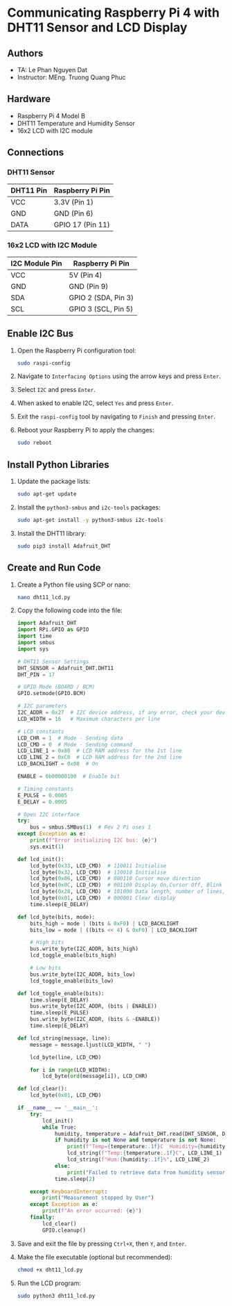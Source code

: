 # Communicating Raspberry Pi 4 with DHT11 Sensor and LCD Display

## Authors

- TA: Le Phan Nguyen Dat
- Instructor: MEng. Truong Quang Phuc 

## Hardware
- Raspberry Pi 4 Model B
- DHT11 Temperature and Humidity Sensor
- 16x2 LCD with I2C module

## Connections

### DHT11 Sensor
| DHT11 Pin | Raspberry Pi Pin |
|-----------|-------------------|
| VCC       | 3.3V (Pin 1)      |
| GND       | GND (Pin 6)       |
| DATA      | GPIO 17 (Pin 11)  |

### 16x2 LCD with I2C Module
| I2C Module Pin | Raspberry Pi Pin        |
|----------------|--------------------------|
| VCC            | 5V (Pin 4)               |
| GND            | GND (Pin 9)              |
| SDA            | GPIO 2 (SDA, Pin 3)      |
| SCL            | GPIO 3 (SCL, Pin 5)      |

## Enable I2C Bus
1. Open the Raspberry Pi configuration tool:
    ```bash
    sudo raspi-config
    ```

2. Navigate to `Interfacing Options` using the arrow keys and press `Enter`.

3. Select `I2C` and press `Enter`.

4. When asked to enable I2C, select `Yes` and press `Enter`.

5. Exit the `raspi-config` tool by navigating to `Finish` and pressing `Enter`.

6. Reboot your Raspberry Pi to apply the changes:
    ```bash
    sudo reboot
    ```

## Install Python Libraries
1. Update the package lists:
    ```bash
    sudo apt-get update
    ```

2. Install the `python3-smbus` and `i2c-tools` packages:
    ```bash
    sudo apt-get install -y python3-smbus i2c-tools
    ```

3. Install the DHT11 library:
    ```bash
    sudo pip3 install Adafruit_DHT
    ```

## Create and Run Code
1. Create a Python file using SCP or nano:
    ```bash
    nano dht11_lcd.py
    ```

2. Copy the following code into the file:
    ```python
    import Adafruit_DHT
    import RPi.GPIO as GPIO
    import time
    import smbus
    import sys

    # DHT11 Sensor Settings
    DHT_SENSOR = Adafruit_DHT.DHT11
    DHT_PIN = 17

    # GPIO Mode (BOARD / BCM)
    GPIO.setmode(GPIO.BCM)

    # I2C parameters
    I2C_ADDR = 0x27  # I2C device address, if any error, check your device address
    LCD_WIDTH = 16   # Maximum characters per line

    # LCD constants
    LCD_CHR = 1  # Mode - Sending data
    LCD_CMD = 0  # Mode - Sending command
    LCD_LINE_1 = 0x80  # LCD RAM address for the 1st line
    LCD_LINE_2 = 0xC0  # LCD RAM address for the 2nd line
    LCD_BACKLIGHT = 0x08  # On

    ENABLE = 0b00000100  # Enable bit

    # Timing constants
    E_PULSE = 0.0005
    E_DELAY = 0.0005

    # Open I2C interface
    try:
        bus = smbus.SMBus(1)  # Rev 2 Pi uses 1
    except Exception as e:
        print(f"Error initializing I2C bus: {e}")
        sys.exit(1)

    def lcd_init():
        lcd_byte(0x33, LCD_CMD)  # 110011 Initialise
        lcd_byte(0x32, LCD_CMD)  # 110010 Initialise
        lcd_byte(0x06, LCD_CMD)  # 000110 Cursor move direction
        lcd_byte(0x0C, LCD_CMD)  # 001100 Display On,Cursor Off, Blink Off
        lcd_byte(0x28, LCD_CMD)  # 101000 Data length, number of lines, font size
        lcd_byte(0x01, LCD_CMD)  # 000001 Clear display
        time.sleep(E_DELAY)

    def lcd_byte(bits, mode):
        bits_high = mode | (bits & 0xF0) | LCD_BACKLIGHT
        bits_low = mode | ((bits << 4) & 0xF0) | LCD_BACKLIGHT

        # High bits
        bus.write_byte(I2C_ADDR, bits_high)
        lcd_toggle_enable(bits_high)

        # Low bits
        bus.write_byte(I2C_ADDR, bits_low)
        lcd_toggle_enable(bits_low)

    def lcd_toggle_enable(bits):
        time.sleep(E_DELAY)
        bus.write_byte(I2C_ADDR, (bits | ENABLE))
        time.sleep(E_PULSE)
        bus.write_byte(I2C_ADDR, (bits & ~ENABLE))
        time.sleep(E_DELAY)

    def lcd_string(message, line):
        message = message.ljust(LCD_WIDTH, " ")

        lcd_byte(line, LCD_CMD)

        for i in range(LCD_WIDTH):
            lcd_byte(ord(message[i]), LCD_CHR)

    def lcd_clear():
        lcd_byte(0x01, LCD_CMD)

    if __name__ == '__main__':
        try:
            lcd_init()
            while True:
                humidity, temperature = Adafruit_DHT.read(DHT_SENSOR, DHT_PIN)
                if humidity is not None and temperature is not None:
                    print(f"Temp={temperature:.1f}C  Humidity={humidity:.1f}%")
                    lcd_string(f"Temp:{temperature:.1f}C", LCD_LINE_1)
                    lcd_string(f"Hum:{humidity:.1f}%", LCD_LINE_2)
                else:
                    print("Failed to retrieve data from humidity sensor")
                time.sleep(2)

        except KeyboardInterrupt:
            print("Measurement stopped by User")
        except Exception as e:
            print(f"An error occurred: {e}")
        finally:
            lcd_clear()
            GPIO.cleanup()
    ```

3. Save and exit the file by pressing `Ctrl+X`, then `Y`, and `Enter`.

4. Make the file executable (optional but recommended):
    ```bash
    chmod +x dht11_lcd.py
    ```

5. Run the LCD program:
    ```bash
    sudo python3 dht11_lcd.py
    ```
